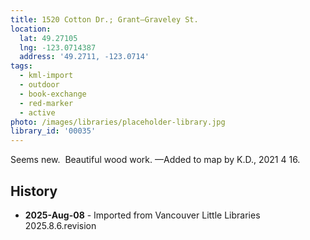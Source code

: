 ```yaml
---
title: 1520 Cotton Dr.; Grant—Graveley St.
location:
  lat: 49.27105
  lng: -123.0714387
  address: '49.2711, -123.0714'
tags:
  - kml-import
  - outdoor
  - book-exchange
  - red-marker
  - active
photo: /images/libraries/placeholder-library.jpg
library_id: '00035'
---
```

Seems new.  Beautiful wood work.
—Added to map by K.D., 2021 4 16.

## History
- **2025-Aug-08** - Imported from Vancouver Little Libraries 2025.8.6.revision
